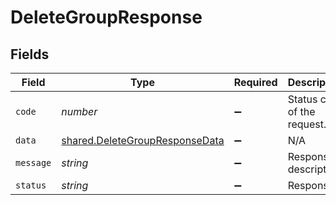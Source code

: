 # DeleteGroupResponse


## Fields

| Field                                                                            | Type                                                                             | Required                                                                         | Description                                                                      |
| -------------------------------------------------------------------------------- | -------------------------------------------------------------------------------- | -------------------------------------------------------------------------------- | -------------------------------------------------------------------------------- |
| `code`                                                                           | *number*                                                                         | :heavy_minus_sign:                                                               | Status code of the request.                                                      |
| `data`                                                                           | [shared.DeleteGroupResponseData](../../models/shared/deletegroupresponsedata.md) | :heavy_minus_sign:                                                               | N/A                                                                              |
| `message`                                                                        | *string*                                                                         | :heavy_minus_sign:                                                               | Response description.                                                            |
| `status`                                                                         | *string*                                                                         | :heavy_minus_sign:                                                               | Response                                                                         |